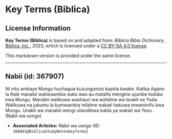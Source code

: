 # Key Terms (Biblica)

## License Information

**Key Terms (Biblica)** is based on and adapted from: _Biblica Bible Dictionary_, [Biblica, Inc.](https://www.biblica.com/), 2023, which is licensed under a [CC BY-SA 4.0 license](https://creativecommons.org/licenses/by-sa/4.0/legalcode.en).

This markdown version is provided under the same license.



--------------------------------

## Nabii (id: 367907)

Ni mtu ambaye Mungu huchagua kuzungumza kupitia kwake. Katika Agano la Kale manabii waliwaambia watu wao au mataifa mengine ujumbe kutoka kwa Mungu. Manabii walikuwa washauri wa wafalme wa Israeli na Yuda. Walikuwa na jukumu la kumwambia mfalme wakati hakuwa mwaminifu kwa Mungu. Unabii wa manabii wengi uliandikwa kabla ya wakati wa Yesu . (Nabii wa uongo)

* **Associated Articles:** Nabii wa uongo (ID: `368041@BiblicaStudyNotesKeyTerms`)

